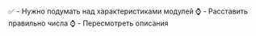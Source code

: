 ✅ - Нужно подумать над характеристиками модулей
⌚️ - Расставить правильно числа 
⌚️ - Пересмотреть описания

